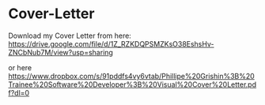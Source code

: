 # Cover-Letter

Download my Cover Letter from here:
https://drive.google.com/file/d/1Z_RZKDQPSMZKsO38EshsHv-ZNCbNub7M/view?usp=sharing

or here
https://www.dropbox.com/s/91pddfs4vy6vtab/Phillipe%20Grishin%3B%20Trainee%20Software%20Developer%3B%20Visual%20Cover%20Letter.pdf?dl=0
